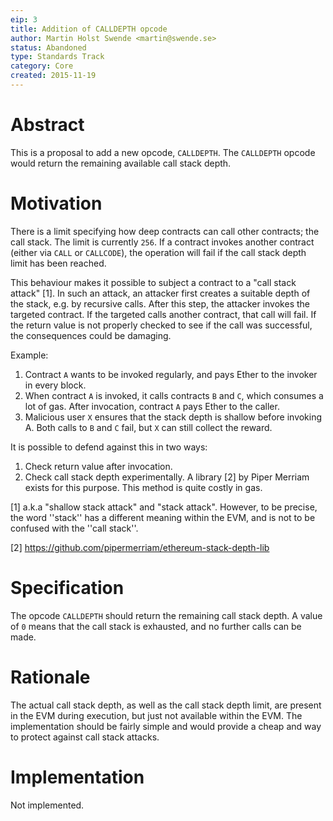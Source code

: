 ```yaml
---
eip: 3
title: Addition of CALLDEPTH opcode
author: Martin Holst Swende <martin@swende.se>
status: Abandoned
type: Standards Track
category: Core
created: 2015-11-19
---
```


# Abstract

This is a proposal to add a new opcode, `CALLDEPTH`. The `CALLDEPTH` opcode would return the remaining available call stack depth.

# Motivation

There is a limit specifying how deep contracts can call other contracts; the call stack. The limit is currently `256`. If a contract invokes another contract (either via `CALL` or `CALLCODE`), the operation will fail if the call stack depth limit has been reached.

This behaviour makes it possible to subject a contract to a "call stack attack" [1]. In such an attack, an attacker first creates a suitable depth of the stack, e.g. by recursive calls. After this step, the attacker invokes the targeted contract. If the targeted calls another contract, that call will fail. If the return value is not properly checked to see if the call was successful, the consequences could be damaging.

Example:

1. Contract `A` wants to be invoked regularly, and pays Ether to the invoker in every block.
2. When contract `A` is invoked, it calls contracts `B` and `C`, which consumes a lot of gas. After invocation, contract `A` pays Ether to the caller.
3. Malicious user `X` ensures that the stack depth is shallow before invoking A. Both calls to `B` and `C` fail, but `X` can still collect the reward.

It is possible to defend against this in two ways:

1. Check return value after invocation.
2. Check call stack depth experimentally. A library [2] by Piper Merriam exists for this purpose. This method is quite costly in gas.


[1] a.k.a "shallow stack attack" and "stack attack". However, to be precise, the word ''stack'' has a different meaning within the EVM, and is not to be confused with the ''call stack''.

[2] https://github.com/pipermerriam/ethereum-stack-depth-lib

# Specification

The opcode `CALLDEPTH` should return the remaining call stack depth. A value of `0` means that the call stack is exhausted, and no further calls can be made.

# Rationale

The actual call stack depth, as well as the call stack depth limit, are present in the EVM during execution, but just not available within the EVM. The implementation should be fairly simple and would provide a cheap and way to protect against call stack attacks.

# Implementation

Not implemented.
